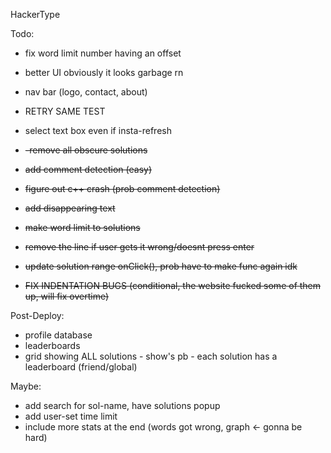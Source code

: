 HackerType

Todo:

- fix word limit number having an offset
- better UI obviously it looks garbage rn
- nav bar (logo, contact, about)
- RETRY SAME TEST
- select text box even if insta-refresh

- ~~-remove all obscure solutions~~ 
- ~~add comment detection (easy)~~
- ~~figure out c++ crash (prob comment detection)~~
- ~~add disappearing text~~ 
- ~~make word limit to solutions~~ 
- ~~remove the line if user gets it wrong/doesnt press enter~~ 
- ~~update solution range onClick(), prob have to make func again idk~~ 
- ~~FIX INDENTATION BUGS (conditional, the website fucked some of them up, will fix overtime)~~





Post-Deploy:
- profile database
- leaderboards
- grid showing ALL solutions
        - show's pb
        - each solution has a leaderboard (friend/global)


Maybe:
- add search for sol-name, have solutions popup 
- add user-set time limit
- include more stats at the end (words got wrong, graph <- gonna be hard)



